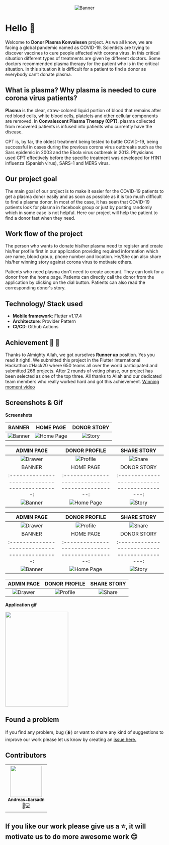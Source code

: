 
<div align="center">

![Banner](screenshots/ic_launcher.png)

<!-- [![Actions Status](https://github.com/teamtigers/donate_plasma/workflows/flutter-driver/badge.svg)](https://github.com/TeamTigers/donate_plasma/runs/816041523?check_suite_focus=true)
[![GitHub](https://img.shields.io/github/license/teamtigers/donate_plasma)](https://img.shields.io/github/license/teamtigers/donate_plasma?label=License)
[![Open Source Love](https://badges.frapsoft.com/os/v1/open-source.svg?v=103)](https://github.com/teamtigers/donate_plasma/)
 -->
</div>

# Hello :wave:

Welcome to **Donor Plasma Konvalesen** project. As we all know, we are facing a global pandemic named as COVID-19. Scientists are trying to discover vaccines to cure people affected with corona virus. In this critical situation different types of treatments are given by different doctors. Some doctors recommended plasma therapy for the patient who is in the critical situation. In this situation it is difficult for a patient to find a donor as everybody can’t donate plasma.

## What is plasma? Why plasma is needed to cure corona virus patients?

**Plasma** is the clear, straw-colored liquid portion of blood that remains after red blood cells, white blood cells, platelets and other cellular components are removed. In **Convalescent Plasma Therapy (CPT)**, plasma collected from recovered patients is infused into patients who currently have the disease.

CPT is, by far, the oldest treatment being tested to battle COVID-19, being successful in cases during the previous corona virus outbreaks such as the Sars epidemic in 2003 and the Ebola virus outbreak in 2013. Physicians used CPT effectively before the specific treatment was developed for H1N1 influenza (Spanish virus), SARS-1 and MERS virus.

## Our project goal

The main goal of our project is to make it easier for the COVID-19 patients to get a plasma donor easily and as soon as possible as it is too much difficult to find a plasma donor. In most of the case, it has seen that COVID-19 patients look for plasma in facebook group or just by posting randomly which in some case is not helpful. Here our project will help the patient to find a donor fast when they need.

## Work flow of the project

The person who wants to donate his/her plasma need to register and create his/her profile first in our application providing required information which are name, blood group, phone number and location. He/She can also share his/her winning story against corona virus to motivate others.

Patients who need plasma don't need to create account. They can look for a donor from the home page. Patients can directly call the donor from the application by clicking on the dial button. Patients can also read the corresponding donor's story.

## Technology/ Stack used

- **Mobile framework**: Flutter v1.17.4
- **Architecture**: Provider Pattern
- **CI/CD**: Github Actions

## Achievement :tada: :raised_hands:

Thanks to Almighty Allah, we got ourselves **Runner up** position. Yes you read it right!. We submitted this project in the Flutter International Hackathon #Hack20 where 650 teams all over the world participated and submitted 266 projects. After 2 rounds of voting phase, our project has been selected as one of the top three. All thanks to Allah and our dedicated team members who really worked hard and got this achievement. [Winning moment video](screenshots/video/Winning%20moment%20Video.mp4)

## Screenshots & Gif



**Screenshots**

|                    BANNER                     |                    HOME PAGE                     |                 DONOR STORY                  |
| :-------------------------------------------: | :----------------------------------------------: | :------------------------------------------: |
| ![Banner](Screenshot_20211202-075029.png)        | ![Home Page](screenshots/postJoinUs.png)         |  ![Story](screenshots/DonorStory.png)       |

|                  ADMIN PAGE                   |                 DONOR PROFILE                    |                 SHARE STORY                  |
| :-------------------------------------------: | :--------------------------------------------:   | :------------------------------------------: |
| ![Drawer](screenshots/logiinadmin.png)         | ![Profile](screenshots/donorprofile1.png)       | ![Share](screenshots/storycollection.png)    |
|                    BANNER                     |                    HOME PAGE                     |                 DONOR STORY                  |
| :-------------------------------------------: | :----------------------------------------------: | :------------------------------------------: |
| ![Banner](Screenshot_20211202-075029.png)        | ![Home Page](screenshots/postJoinUs.png)         |  ![Story](screenshots/DonorStory.png)       |

|                  ADMIN PAGE                   |                 DONOR PROFILE                    |                 SHARE STORY                  |
| :-------------------------------------------: | :--------------------------------------------:   | :------------------------------------------: |
| ![Drawer](screenshots/logiinadmin.png)         | ![Profile](screenshots/donorprofile1.png)       | ![Share](screenshots/storycollection.png)    |
|                    BANNER                     |                    HOME PAGE                     |                 DONOR STORY                  |
| :-------------------------------------------: | :----------------------------------------------: | :------------------------------------------: |
| ![Banner](Screenshot_20211202-075029.png)        | ![Home Page](screenshots/postJoinUs.png)         |  ![Story](screenshots/DonorStory.png)       |

|                  ADMIN PAGE                   |                 DONOR PROFILE                    |                 SHARE STORY                  |
| :-------------------------------------------: | :--------------------------------------------:   | :------------------------------------------: |
| ![Drawer](screenshots/logiinadmin.png)         | ![Profile](screenshots/donorprofile1.png)       | ![Share](screenshots/storycollection.png)    |

**Application gif**

<img src="" height="300" width="200">

## Found a problem

If you find any problem, bug (:beetle:) or want to share any kind of suggestions to improve our work please let us know by creating an [issue here.](https://github.com/Andreas-Earsadn/flutter_donor_plasma_konvalesen/issues)

## Contributors

<table>
  <tr>
   <td align="center"><a href="https://facebook.com/anecdotalizard"><img src="" width="100px;" alt=""/><br /><sub><b>Andreas-Earsadn</b></sub></a><br /><a href="#" title="Ideas">🤩</a><a href="#" title="Code">💻</a></td>
   
  </tr>
  </table>



## If you like our work please give us a :star:, it will motivate us to do more awesome work :blush:
